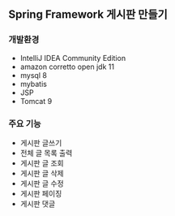 ## Spring Framework 게시판 만들기

### 개발환경
- IntelliJ IDEA Community Edition
- amazon corretto open jdk 11
- mysql 8
- mybatis
- JSP
- Tomcat 9

### 주요 기능
- 게시판 글쓰기
- 전체 글 목록 출력
- 게시판 글 조회
- 게시판 글 삭제
- 게시판 글 수정
- 게시판 페이징
- 게시판 댓글